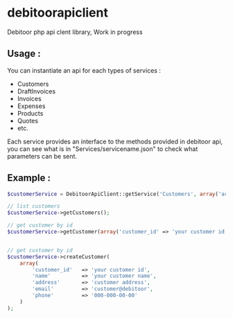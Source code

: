 debitoorapiclient
=================

Debitoor php api clent library,
Work in progress



## Usage :

You can instantiate an api for each types of services :

* Customers
* DraftInvoices
* Invoices
* Expenses
* Products
* Quotes
* etc.


Each service provides an interface to the methods provided in debitoor api,
you can see what is in "Services/servicename.json" to check what parameters can be sent.


## Example :

```PHP
$customerService = DebitoorApiClient::getService('Customers', array('access_token' => $auth_token));

// list customers
$customerService->getCustomers();

// get customer by id
$customerService->getCustomer(array('customer_id' => 'your customer id'));


// get customer by id
$customerService->createCustomer(
    array(
        'customer_id'   => 'your customer id',
        'name'          => 'your customer name',
        'address'       => 'customer address',
        'email'         => 'customer@debitoor',
        'phone'         => '000-000-00-00'
    )
);

```
